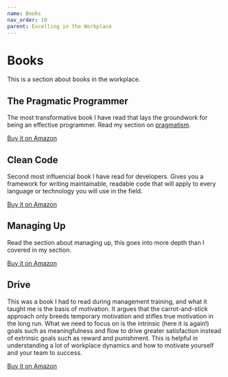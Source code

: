 ```yaml
---
name: Books
nav_order: 10
parent: Excelling in the Workplace
---
```


# Books

This is a section about books in the workplace.

## The Pragmatic Programmer

The most transformative book I have read that lays the groundwork for being an effective programmer. Read my section on [pragmatism](https://thehandbook.jamlouie.com/excelling-in-the-workplace/pragmatism.html).

[Buy it on Amazon](https://amzn.to/3o42f4c)

## Clean Code

Second most influencial book I have read for developers. Gives you a framework for writing maintainable, readable code that will apply to every language or technology you will use in the field.

[Buy it on Amazon](https://amzn.to/3iIzw4h)

## Managing Up

Read the section about managing up, this goes into more depth than I covered in my section.

[Buy it on Amazon](https://amzn.to/3935Mvr)

## Drive

This was a book I had to read during management training, and what it taught me is the basis of motivation. It argues that the carrot-and-stick approach only breeds temporary motivation and stifles true motivation in the long run. What we need to focus on is the intrinsic (here it is again!) goals such as meaningfulness and flow to drive greater satisfaction instead of extrinsic goals such as reward and punishment. This is helpful in understanding a lot of workplace dynamics and how to motivate yourself and your team to success.

[Buy it on Amazon](https://amzn.to/3aeE1AB)